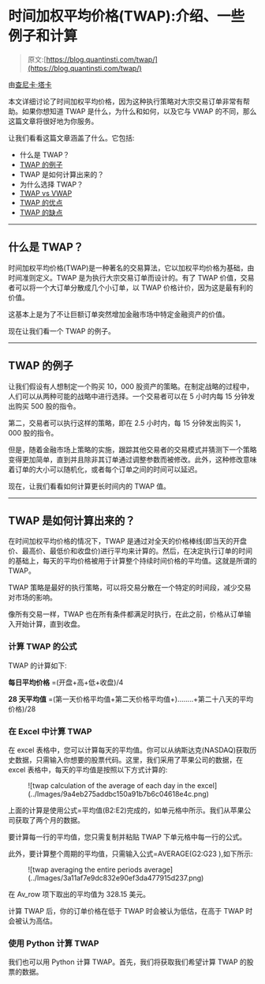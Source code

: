 # 时间加权平均价格(TWAP):介绍、一些例子和计算

> 原文:[https://blog.quantinsti.com/twap/](https://blog.quantinsti.com/twap/)

由[查尼卡·塔卡](https://www.linkedin.com/in/chainika-bahl-thakar-b32971155/)

本文详细讨论了时间加权平均价格，因为这种执行策略对大宗交易订单非常有帮助。如果你想知道 TWAP 是什么，为什么和如何，以及它与 VWAP 的不同，那么这篇文章将很好地为你服务。

让我们看看这篇文章涵盖了什么。它包括:

*   什么是 TWAP？
*   [TWAP 的例子](#example-of-twap)
*   TWAP 是如何计算出来的？
*   为什么选择 TWAP？
*   [TWAP vs VWAP](#twap-vs-vwap)
*   [TWAP 的优点](#pros-of-twap)
*   [TWAP 的缺点](#cons-of-twap)

* * *

## 什么是 TWAP？

时间加权平均价格(TWAP)是一种著名的交易算法，它以加权平均价格为基础，由时间准则定义。TWAP 是为执行大宗交易订单而设计的。有了 TWAP 价值，交易者可以将一个大订单分散成几个小订单，以 TWAP 价格计价，因为这是最有利的价值。

这基本上是为了不让巨额订单突然增加金融市场中特定金融资产的价值。

现在让我们看一个 TWAP 的例子。

* * *

## TWAP 的例子

让我们假设有人想制定一个购买 10，000 股资产的策略。在制定战略的过程中，人们可以从两种可能的战略中进行选择。一个交易者可以在 5 小时内每 15 分钟发出购买 500 股的指令。

第二，交易者可以执行这样的策略，即在 2.5 小时内，每 15 分钟发出购买 1，000 股的指令。

但是，随着金融市场上策略的实施，跟踪其他交易者的交易模式并猜测下一个策略变得更加简单，直到并且除非其订单通过调整参数而被修改。此外，这种修改意味着订单的大小可以随机化，或者每个订单之间的时间可以延迟。

现在，让我们看看如何计算更长时间内的 TWAP 值。

* * *

## TWAP 是如何计算出来的？

在时间加权平均价格的情况下，TWAP 是通过对全天的价格棒线(即当天的开盘价、最高价、最低价和收盘价)进行平均来计算的。然后，在决定执行订单的时间的基础上，每天的平均价格被用于计算整个持续时间价格的平均值。这就是所谓的 TWAP。

TWAP 策略是最好的执行策略，可以将交易分散在一个特定的时间段，减少交易对市场的影响。

像所有交易一样，TWAP 也在所有条件都满足时执行，在此之前，价格从订单输入开始计算，直到收盘。

### 计算 TWAP 的公式

TWAP 的计算如下:

**每日平均价格** =(开盘+高+低+收盘)/4

**28 天平均值** =(第一天价格平均值+第二天价格平均值+)........+第二十八天的平均价格)/28

### 在 Excel 中计算 TWAP

在 excel 表格中，您可以计算每天的平均值。你可以从纳斯达克(NASDAQ)获取历史数据，只需输入你想要的股票代码。这里，我们采用了苹果公司的数据，在 excel 表格中，每天的平均值是按照以下方式计算的:

<figure class="kg-card kg-image-card kg-width-wide">![twap calculation of the average of each day in the excel](../Images/9a4eb275addbc150a91b7b6c04618e4c.png)</figure>

上面的计算是使用公式=平均值(B2:E2)完成的，如单元格中所示。我们从苹果公司获取了两个月的数据。

要计算每一行的平均值，您只需复制并粘贴 TWAP 下单元格中每一行的公式。

此外，要计算整个周期的平均值，只需输入公式=AVERAGE(G2:G23 ),如下所示:

<figure class="kg-card kg-image-card kg-width-wide">![twap averaging the entire periods average](../Images/3a11af7e9dc832e90ef3da477915d237.png)</figure>

在 Av_row 项下取出的平均值为 328.15 美元。

计算 TWAP 后，你的订单价格在低于 TWAP 时会被认为低估，在高于 TWAP 时会被认为高估。

### 使用 Python 计算 TWAP

我们也可以用 Python 计算 TWAP。首先，我们将获取我们希望计算 TWAP 的股票的数据。